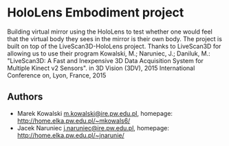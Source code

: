 # HoloLens Embodiment project
Building virtual mirror using the HoloLens to test whether one would feel that the virtual body they sees in the mirror is their own body. The project is built on top of the LiveScan3D-HoloLens project. Thanks to LiveScan3D for allowing us to use their program
Kowalski, M.; Naruniec, J.; Daniluk, M.: "LiveScan3D: A Fast and Inexpensive 3D Data Acquisition System for Multiple Kinect v2 Sensors". in 3D Vision (3DV), 2015 International Conference on, Lyon, France, 2015

## Authors ##
  * Marek Kowalski <m.kowalski@ire.pw.edu.pl>, homepage: http://home.elka.pw.edu.pl/~mkowals6/
  * Jacek Naruniec <j.naruniec@ire.pw.edu.pl>, homepage: http://home.elka.pw.edu.pl/~jnarunie/
